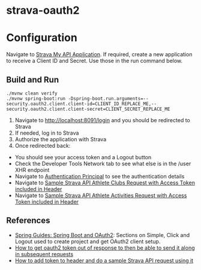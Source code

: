 # strava-oauth2

# Configuration

Navigate to [Strava My API Application](https://www.strava.com/settings/api). If required, create a new application to receive a Client ID and Secret. Use those in the run command below.

## Build and Run

```
./mvnw clean verify
./mvnw spring-boot:run -Dspring-boot.run.arguments=--security.oauth2.client.client-id=CLIENT_ID_REPLACE_ME,--security.oauth2.client.client-secret=CLIENT_SECRET_REPLACE_ME

```

1. Navigate to [http://localhost:8091/login](http://localhost:8091/login) and you should be redirected to Strava
1. If needed, log in to Strava
1. Authorize the application with Strava
1. Once redirected back:
  * You should see your access token and a Logout button
  * Check the Developer Tools Network tab to see what else is in the /user XHR endpoint
  * Navigate to [Authentication Principal](http://localhost:8091/principal) to see the authentication details
  * Navigate to [Sample Strava API Athlete Clubs Request with Access Token included in Header](http://localhost:8091/athlete/clubs)
  * Navigate to [Sample Strava API Athlete Activities Request with Access Token included in Header](http://localhost:8091/athlete/activities)

## References

* [Spring Guides: Spring Boot and OAuth2](https://spring.io/guides/tutorials/spring-boot-oauth2): Sections on Simple, Click and Logout used to create project and get OAuth2 client setup.
* [How to get oauth2 token out of response to then be able to send it along in subsequent requests](https://stackoverflow.com/questions/27864295/how-to-use-oauth2resttemplate)
* [How to add token to header and do a sample Strava API request using it](https://stackoverflow.com/questions/19238715/how-to-set-an-accept-header-on-spring-resttemplate-request)
